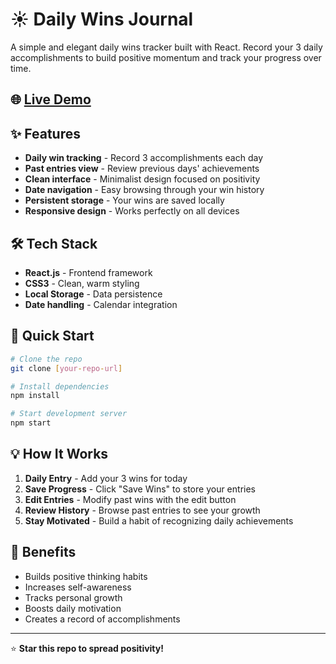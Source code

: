 # ☀️ Daily Wins Journal

A simple and elegant daily wins tracker built with React. Record your 3 daily accomplishments to build positive momentum and track your progress over time.

## 🌐 [Live Demo](https://daily-wins-journal.vercel.app/)

## ✨ Features

- **Daily win tracking** - Record 3 accomplishments each day
- **Past entries view** - Review previous days' achievements
- **Clean interface** - Minimalist design focused on positivity
- **Date navigation** - Easy browsing through your win history
- **Persistent storage** - Your wins are saved locally
- **Responsive design** - Works perfectly on all devices

## 🛠️ Tech Stack

- **React.js** - Frontend framework
- **CSS3** - Clean, warm styling
- **Local Storage** - Data persistence
- **Date handling** - Calendar integration

## 🚀 Quick Start

```bash
# Clone the repo
git clone [your-repo-url]

# Install dependencies
npm install

# Start development server
npm start
```

## 💡 How It Works

1. **Daily Entry** - Add your 3 wins for today
2. **Save Progress** - Click "Save Wins" to store your entries
3. **Edit Entries** - Modify past wins with the edit button
4. **Review History** - Browse past entries to see your growth
5. **Stay Motivated** - Build a habit of recognizing daily achievements

## 🎯 Benefits

- Builds positive thinking habits
- Increases self-awareness
- Tracks personal growth
- Boosts daily motivation
- Creates a record of accomplishments
---
⭐ **Star this repo to spread positivity!**
